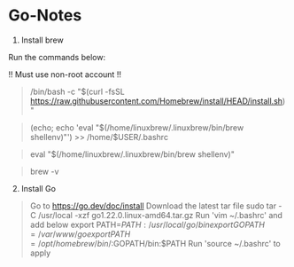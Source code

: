 # Go-Notes
1. Install brew

Run the commands below:

!! Must use non-root account !!

>/bin/bash -c "$(curl -fsSL https://raw.githubusercontent.com/Homebrew/install/HEAD/install.sh)"

>(echo; echo 'eval "$(/home/linuxbrew/.linuxbrew/bin/brew shellenv)"') >> /home/$USER/.bashrc

>eval "$(/home/linuxbrew/.linuxbrew/bin/brew shellenv)"

>brew -v

2. Install Go
> Go to https://go.dev/doc/install
> Download the latest tar file
> sudo tar -C /usr/local -xzf go1.22.0.linux-amd64.tar.gz
> Run 'vim ~/.bashrc' and add below
>    export PATH=$PATH:/usr/local/go/bin
>    export GOPATH=/var/www/go
>    export PATH=/opt/homebrew/bin/:$GOPATH/bin:$PATH
> Run 'source ~/.bashrc' to apply 
